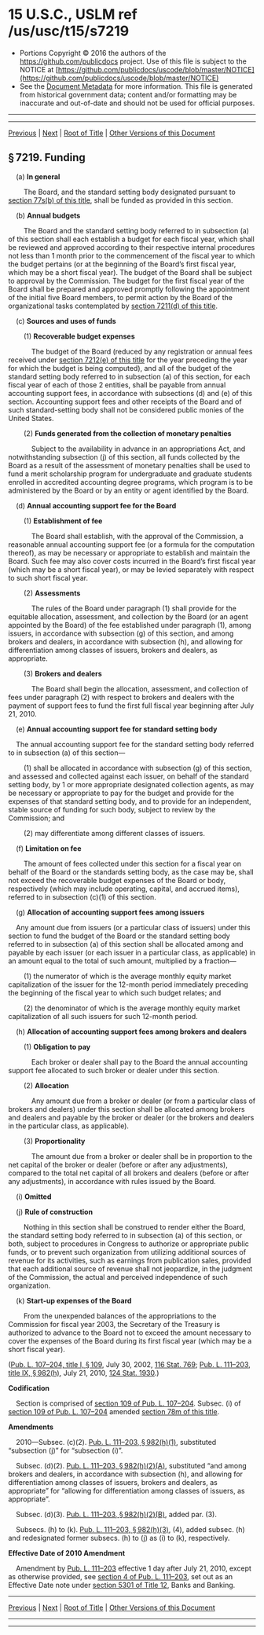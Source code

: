 ---
---

# 15 U.S.C., USLM ref /us/usc/t15/s7219

* Portions Copyright © 2016 the authors of the https://github.com/publicdocs project.
  Use of this file is subject to the NOTICE at [https://github.com/publicdocs/uscode/blob/master/NOTICE](https://github.com/publicdocs/uscode/blob/master/NOTICE)
* See the [Document Metadata](././../../../../..//README.md) for more information.
  This file is generated from historical government data; content and/or formatting may be inaccurate and out-of-date and should not be used for official purposes.

----------
----------

[Previous](./../../../../..//us/usc/t15/ch98/schI/m__us_usc_t15_s7218.md) | [Next](./../../../../..//us/usc/t15/ch98/schI/m__us_usc_t15_s7220.md) | [Root of Title](./../../../../../) | [Other Versions of this Document](https://publicdocs.github.io/go/links?ns=uslm&ref=%2Fus%2Fusc%2Ft15%2Fs7219)

## § 7219. Funding

    (a) __In general__ 

        The Board, and the standard setting body designated pursuant to [section 77s(b) of this title][/us/usc/t15/s77s/b], shall be funded as provided in this section.

    (b) __Annual budgets__ 

        The Board and the standard setting body referred to in subsection (a) of this section shall each establish a budget for each fiscal year, which shall be reviewed and approved according to their respective internal procedures not less than 1 month prior to the commencement of the fiscal year to which the budget pertains (or at the beginning of the Board’s first fiscal year, which may be a short fiscal year). The budget of the Board shall be subject to approval by the Commission. The budget for the first fiscal year of the Board shall be prepared and approved promptly following the appointment of the initial five Board members, to permit action by the Board of the organizational tasks contemplated by [section 7211(d) of this title][/us/usc/t15/s7211/d].

    (c) __Sources and uses of funds__ 

        (1) __Recoverable budget expenses__ 

            The budget of the Board (reduced by any registration or annual fees received under [section 7212(e) of this title][/us/usc/t15/s7212/e] for the year preceding the year for which the budget is being computed), and all of the budget of the standard setting body referred to in subsection (a) of this section, for each fiscal year of each of those 2 entities, shall be payable from annual accounting support fees, in accordance with subsections (d) and (e) of this section. Accounting support fees and other receipts of the Board and of such standard-setting body shall not be considered public monies of the United States.

        (2) __Funds generated from the collection of monetary penalties__ 

            Subject to the availability in advance in an appropriations Act, and notwithstanding subsection (j) of this section, all funds collected by the Board as a result of the assessment of monetary penalties shall be used to fund a merit scholarship program for undergraduate and graduate students enrolled in accredited accounting degree programs, which program is to be administered by the Board or by an entity or agent identified by the Board.

    (d) __Annual accounting support fee for the Board__ 

        (1) __Establishment of fee__ 

            The Board shall establish, with the approval of the Commission, a reasonable annual accounting support fee (or a formula for the computation thereof), as may be necessary or appropriate to establish and maintain the Board. Such fee may also cover costs incurred in the Board’s first fiscal year (which may be a short fiscal year), or may be levied separately with respect to such short fiscal year.

        (2) __Assessments__ 

            The rules of the Board under paragraph (1) shall provide for the equitable allocation, assessment, and collection by the Board (or an agent appointed by the Board) of the fee established under paragraph (1), among issuers, in accordance with subsection (g) of this section, and among brokers and dealers, in accordance with subsection (h), and allowing for differentiation among classes of issuers, brokers and dealers, as appropriate.

        (3) __Brokers and dealers__ 

            The Board shall begin the allocation, assessment, and collection of fees under paragraph (2) with respect to brokers and dealers with the payment of support fees to fund the first full fiscal year beginning after July 21, 2010.

    (e) __Annual accounting support fee for standard setting body__ 

    The annual accounting support fee for the standard setting body referred to in subsection (a) of this section—

        (1) shall be allocated in accordance with subsection (g) of this section, and assessed and collected against each issuer, on behalf of the standard setting body, by 1 or more appropriate designated collection agents, as may be necessary or appropriate to pay for the budget and provide for the expenses of that standard setting body, and to provide for an independent, stable source of funding for such body, subject to review by the Commission; and

        (2) may differentiate among different classes of issuers.

    (f) __Limitation on fee__ 

        The amount of fees collected under this section for a fiscal year on behalf of the Board or the standards setting body, as the case may be, shall not exceed the recoverable budget expenses of the Board or body, respectively (which may include operating, capital, and accrued items), referred to in subsection (c)(1) of this section.

    (g) __Allocation of accounting support fees among issuers__ 

    Any amount due from issuers (or a particular class of issuers) under this section to fund the budget of the Board or the standard setting body referred to in subsection (a) of this section shall be allocated among and payable by each issuer (or each issuer in a particular class, as applicable) in an amount equal to the total of such amount, multiplied by a fraction—

        (1) the numerator of which is the average monthly equity market capitalization of the issuer for the 12-month period immediately preceding the beginning of the fiscal year to which such budget relates; and

        (2) the denominator of which is the average monthly equity market capitalization of all such issuers for such 12-month period.

    (h) __Allocation of accounting support fees among brokers and dealers__ 

        (1) __Obligation to pay__ 

            Each broker or dealer shall pay to the Board the annual accounting support fee allocated to such broker or dealer under this section.

        (2) __Allocation__ 

            Any amount due from a broker or dealer (or from a particular class of brokers and dealers) under this section shall be allocated among brokers and dealers and payable by the broker or dealer (or the brokers and dealers in the particular class, as applicable).

        (3) __Proportionality__ 

            The amount due from a broker or dealer shall be in proportion to the net capital of the broker or dealer (before or after any adjustments), compared to the total net capital of all brokers and dealers (before or after any adjustments), in accordance with rules issued by the Board.

    (i) __Omitted__ 

    (j) __Rule of construction__ 

        Nothing in this section shall be construed to render either the Board, the standard setting body referred to in subsection (a) of this section, or both, subject to procedures in Congress to authorize or appropriate public funds, or to prevent such organization from utilizing additional sources of revenue for its activities, such as earnings from publication sales, provided that each additional source of revenue shall not jeopardize, in the judgment of the Commission, the actual and perceived independence of such organization.

    (k) __Start-up expenses of the Board__ 

        From the unexpended balances of the appropriations to the Commission for fiscal year 2003, the Secretary of the Treasury is authorized to advance to the Board not to exceed the amount necessary to cover the expenses of the Board during its first fiscal year (which may be a short fiscal year).

([Pub. L. 107–204, title I, § 109][/us/pl/107/204/s109], July 30, 2002, [116 Stat. 769][/us/stat/116/769]; [Pub. L. 111–203, title IX, § 982(h)][/us/pl/111/203/s982/h], July 21, 2010, [124 Stat. 1930][/us/stat/124/1930].)

 __Codification__ 

    Section is comprised of [section 109 of Pub. L. 107–204][/us/pl/107/204/s109]. Subsec. (i) of [section 109 of Pub. L. 107–204][/us/pl/107/204/s109] amended [section 78m of this title][/us/usc/t15/s78m].

 __Amendments__ 

    2010—Subsec. (c)(2). [Pub. L. 111–203, § 982(h)(1)][/us/pl/111/203/s982/h/1], substituted “subsection (j)” for “subsection (i)”.

    Subsec. (d)(2). [Pub. L. 111–203, § 982(h)(2)(A)][/us/pl/111/203/s982/h/2/A], substituted “and among brokers and dealers, in accordance with subsection (h), and allowing for differentiation among classes of issuers, brokers and dealers, as appropriate” for “allowing for differentiation among classes of issuers, as appropriate”.

    Subsec. (d)(3). [Pub. L. 111–203, § 982(h)(2)(B)][/us/pl/111/203/s982/h/2/B], added par. (3).

    Subsecs. (h) to (k). [Pub. L. 111–203, § 982(h)(3)][/us/pl/111/203/s982/h/3], (4), added subsec. (h) and redesignated former subsecs. (h) to (j) as (i) to (k), respectively.

 __Effective Date of 2010 Amendment__ 

    Amendment by [Pub. L. 111–203][/us/pl/111/203] effective 1 day after July 21, 2010, except as otherwise provided, see [section 4 of Pub. L. 111–203][/us/pl/111/203/s4], set out as an Effective Date note under [section 5301 of Title 12][/us/usc/t12/s5301], Banks and Banking.

----------

[Previous](./../../../../..//us/usc/t15/ch98/schI/m__us_usc_t15_s7218.md) | [Next](./../../../../..//us/usc/t15/ch98/schI/m__us_usc_t15_s7220.md) | [Root of Title](./../../../../../) | [Other Versions of this Document](https://publicdocs.github.io/go/links?ns=uslm&ref=%2Fus%2Fusc%2Ft15%2Fs7219)

----------
----------

[/us/usc/t15/s77s/b]: https://publicdocs.github.io/go/links?ns=uslm&ref=%2Fus%2Fusc%2Ft15%2Fs77s%2Fb
[/us/usc/t15/s7211/d]: https://publicdocs.github.io/go/links?ns=uslm&ref=%2Fus%2Fusc%2Ft15%2Fs7211%2Fd
[/us/usc/t15/s7212/e]: https://publicdocs.github.io/go/links?ns=uslm&ref=%2Fus%2Fusc%2Ft15%2Fs7212%2Fe
[/us/pl/107/204/s109]: https://publicdocs.github.io/go/links?ns=uslm&ref=%2Fus%2Fpl%2F107%2F204%2Fs109
[/us/stat/116/769]: https://publicdocs.github.io/go/links?ns=uslm&ref=%2Fus%2Fstat%2F116%2F769
[/us/pl/111/203/s982/h]: https://publicdocs.github.io/go/links?ns=uslm&ref=%2Fus%2Fpl%2F111%2F203%2Fs982%2Fh
[/us/stat/124/1930]: https://publicdocs.github.io/go/links?ns=uslm&ref=%2Fus%2Fstat%2F124%2F1930
[/us/pl/107/204/s109]: https://publicdocs.github.io/go/links?ns=uslm&ref=%2Fus%2Fpl%2F107%2F204%2Fs109
[/us/pl/107/204/s109]: https://publicdocs.github.io/go/links?ns=uslm&ref=%2Fus%2Fpl%2F107%2F204%2Fs109
[/us/usc/t15/s78m]: https://publicdocs.github.io/go/links?ns=uslm&ref=%2Fus%2Fusc%2Ft15%2Fs78m
[/us/pl/111/203/s982/h/1]: https://publicdocs.github.io/go/links?ns=uslm&ref=%2Fus%2Fpl%2F111%2F203%2Fs982%2Fh%2F1
[/us/pl/111/203/s982/h/2/A]: https://publicdocs.github.io/go/links?ns=uslm&ref=%2Fus%2Fpl%2F111%2F203%2Fs982%2Fh%2F2%2FA
[/us/pl/111/203/s982/h/2/B]: https://publicdocs.github.io/go/links?ns=uslm&ref=%2Fus%2Fpl%2F111%2F203%2Fs982%2Fh%2F2%2FB
[/us/pl/111/203/s982/h/3]: https://publicdocs.github.io/go/links?ns=uslm&ref=%2Fus%2Fpl%2F111%2F203%2Fs982%2Fh%2F3
[/us/pl/111/203]: https://publicdocs.github.io/go/links?ns=uslm&ref=%2Fus%2Fpl%2F111%2F203
[/us/pl/111/203/s4]: https://publicdocs.github.io/go/links?ns=uslm&ref=%2Fus%2Fpl%2F111%2F203%2Fs4
[/us/usc/t12/s5301]: https://publicdocs.github.io/go/links?ns=uslm&ref=%2Fus%2Fusc%2Ft12%2Fs5301



